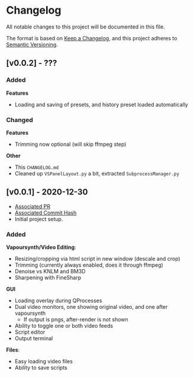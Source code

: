 # Changelog
All notable changes to this project will be documented in this file.

The format is based on [Keep a Changelog](https://keepachangelog.com/en/1.0.0/),
and this project adheres to [Semantic Versioning](https://semver.org/spec/v2.0.0.html).

## [v0.0.2] - ???

### Added
**Features**

* Loading and saving of presets, and history preset loaded automatically

### Changed
**Features**

* Trimming now optional (will skip ffmpeg step)

**Other**

* This `CHANGELOG.md`
* Cleaned up `VSPanelLayout.py` a bit, extracted `SubprocessManager.py`

## [v0.0.1] - 2020-12-30
* [Associated PR](https://github.com/000png/vapoursynth-gui-for-gifs/pull/1)
* [Associated Commit Hash](https://github.com/000png/vapoursynth-gui-for-gifs/commit/f74cc8dffebfafd3bc6a95b77101806aa9c6dc4c)
* Initial project setup.

### Added
**Vapoursynth/Video Editing**:

* Resizing/cropping via html script in new window (descale and crop)
* Trimming (currently always enabled, does it through ffmpeg)
* Denoise vs KNLM and BM3D
* Sharpening with FineSharp

**GUI**

* Loading overlay during QProcesses
* Dual video monitors, one showing original video, and one after vapoursynth
    * If output is pngs, after-render is not shown
* Ability to toggle one or both video feeds
* Script editor
* Output terminal

**Files**:

* Easy loading video files
* Ability to save scripts
